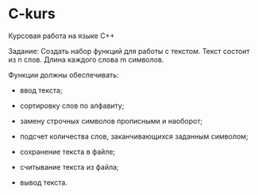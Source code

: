 # C-kurs
Курсовая работа на языке C++

Задание:
Создать набор функций для работы с текстом. Текст состоит из n слов. Длина каждого слова m символов.

Функции должны обеспечивать:

- ввод текста;

- сортировку слов по алфавиту;

- замену строчных символов прописными и наоборот;

- подсчет количества слов, заканчивающихся заданным символом;

- сохранение текста в файле;

- считывание текста из файла;

- вывод текста.
